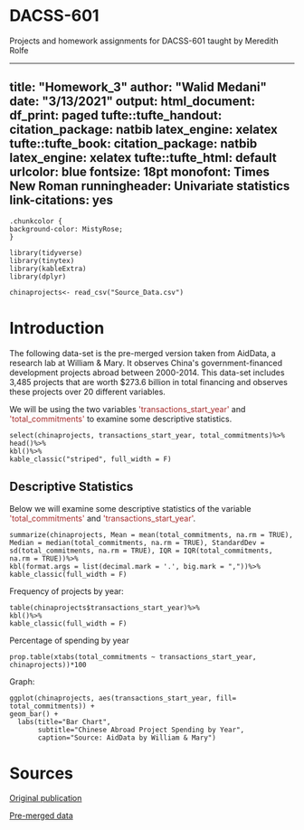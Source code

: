 # DACSS-601
Projects and homework assignments for DACSS-601 taught by Meredith Rolfe

---
title: "Homework_3"
author: "Walid Medani"
date: "3/13/2021"
output:
  html_document:
    df_print: paged
  tufte::tufte_handout:
    citation_package: natbib
    latex_engine: xelatex
  tufte::tufte_book:
    citation_package: natbib
    latex_engine: xelatex
  tufte::tufte_html: default
urlcolor: blue
fontsize: 18pt
monofont: Times New Roman
runningheader: Univariate statistics
link-citations: yes
---

```{css}
.chunkcolor {
background-color: MistyRose;
}
```

```{r warning=TRUE, include=FALSE}
library(tidyverse)
library(tinytex)
library(kableExtra)
library(dplyr)
```

```{r read file, class.source="chunkcolor", include=FALSE}
chinaprojects<- read_csv("Source_Data.csv")
```

# Introduction


The following data-set is the pre-merged version taken from AidData, a research lab at William & Mary. It observes China's government-financed development projects abroad between 2000-2014. This data-set includes 3,485 projects that are worth $273.6 billion in total financing and observes these projects over 20 different variables. 

We will be using the two variables <h style="color:brown">'transactions_start_year'</h> and <h style="color:brown">'total_commitments'</h> to examine some descriptive statistics.

```{r variables, class.source="chunkcolor"}
select(chinaprojects, transactions_start_year, total_commitments)%>%
head()%>%
kbl()%>%
kable_classic("striped", full_width = F)
```


## Descriptive Statistics
Below we will examine some descriptive statistics of the variable <h style="color:brown">'total_commitments'</h> and <h style="color:brown">'transactions_start_year'</h>.


```{r stats of total commitments, class.source="chunkcolor"}
summarize(chinaprojects, Mean = mean(total_commitments, na.rm = TRUE), Median = median(total_commitments, na.rm = TRUE), StandardDev = sd(total_commitments, na.rm = TRUE), IQR = IQR(total_commitments, na.rm = TRUE))%>%
kbl(format.args = list(decimal.mark = '.', big.mark = ","))%>%
kable_classic(full_width = F)
```
Frequency of projects by year:
```{r frequency of projects, class.source="chunkcolor"}
table(chinaprojects$transactions_start_year)%>%
kbl()%>%
kable_classic(full_width = F)
```
Percentage of spending by year
```{r percentages, class.source="chunkcolor"}
prop.table(xtabs(total_commitments ~ transactions_start_year, chinaprojects))*100
```

Graph:
```{r graphsfsfsa, class.source="chunkcolor"}
ggplot(chinaprojects, aes(transactions_start_year, fill= total_commitments)) + 
geom_bar() +
  labs(title="Bar Chart", 
       subtitle="Chinese Abroad Project Spending by Year", 
       caption="Source: AidData by William & Mary")
```

# Sources

[Original publication](https://www.aiddata.org/data/chinas-public-diplomacy-dashboard-dataset-version-1-0)

[Pre-merged data](https://www.aiddata.org/data/geocoded-chinese-global-official-finance-dataset)
